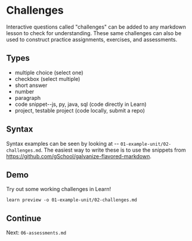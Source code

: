 # Challenges

Interactive questions called "challenges" can be added to any markdown lesson to check for understanding. These same challenges can also be used to construct practice assignments, exercises, and assessments.

## Types

* multiple choice (select one)
* checkbox (select multiple)
* short answer
* number
* paragraph
* code snippet--js, py, java, sql (code directly in Learn)
* project, testable project (code locally, submit a repo)

## Syntax

Syntax examples can be seen by looking at -- `01-example-unit/02-challenges.md`. The easiest way to write these is to use the snippets from https://github.com/gSchool/galvanize-flavored-markdown.

## Demo

Try out some working challenges in Learn!

```
learn preview -o 01-example-unit/02-challenges.md
```

## Continue

Next: `06-assessments.md`
